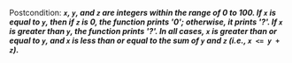 Postcondition: ***`x`, `y`, and `z` are integers within the range of 0 to 100. If `x` is equal to `y`, then if `z` is 0, the function prints '0'; otherwise, it prints '?'. If `x` is greater than `y`, the function prints '?'. In all cases, `x` is greater than or equal to `y`, and `x` is less than or equal to the sum of `y` and `z` (i.e., `x <= y + z`).***